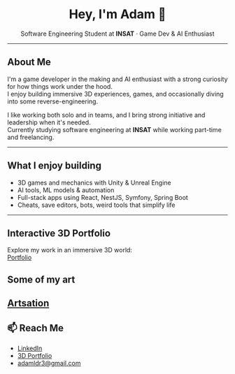 <h1 align="center">Hey, I'm Adam 👋</h1>

<p align="center">
   Software Engineering Student at <strong>INSAT</strong> · Game Dev & AI Enthusiast
</p>

---

## About Me

I'm a game developer in the making and AI enthusiast with a strong curiosity for how things work under the hood.  
I enjoy building immersive 3D experiences, games, and occasionally diving into some reverse-engineering.

I like working both solo and in teams, and I bring strong initiative and leadership when it's needed.  
Currently studying software engineering at **INSAT** while working part-time and freelancing.

---

## What I enjoy building

-  3D games and mechanics with Unity & Unreal Engine  
-  AI tools, ML models & automation
-  Full-stack apps using React, NestJS, Symfony, Spring Boot  
-  Cheats, save editors, bots, weird tools that simplify life  

---

## Interactive 3D Portfolio  
Explore my work in an immersive 3D world:  
[Portfolio](http://www.adam-ladhari.me/)

## Some of my art
[Artsation](https://portfolio-ayyycns-projects.vercel.app](https://www.artstation.com/ayyycn)) 
---

## 📫 Reach Me  
-  [LinkedIn](https://www.linkedin.com/in/adam-ladhari)  
-  [3D Portfolio](https://portfolio-ayyycns-projects.vercel.app)  
-  adamldr3@gmail.com  

